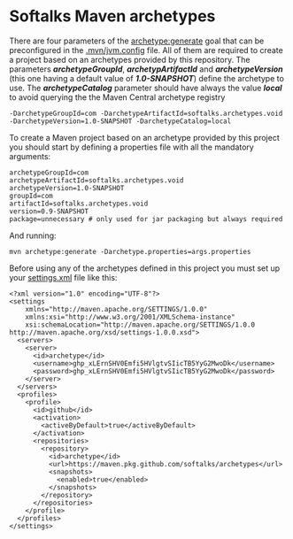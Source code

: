 # Softalks Maven archetypes
There are four parameters of the [archetype:generate](https://maven.apache.org/archetype/maven-archetype-plugin/generate-mojo.html) goal that can be preconfigured in the [.mvn/jvm.config](https://maven.apache.org/configure.html#mvn-jvm-config-file) file. All of them are required to create a project based on an archetypes provided by this repository. The parameters ***archetypeGroupId***, ***archetypArtifactId*** and ***archetypeVersion*** (this one having a default value of ***1.0-SNAPSHOT***) define the archetype to use. The ***archetypeCatalog*** parameter should have always the value ***local*** to avoid querying the the Maven Central archetype registry
```
-DarchetypeGroupId=com -DarchetypeArtifactId=softalks.archetypes.void -DarchetypeVersion=1.0-SNAPSHOT -DarchetypeCatalog=local
```
To create a Maven project based on an archetype provided by this project you should start by defining a properties file with all the mandatory arguments:
```
archetypeGroupId=com
archetypeArtifactId=softalks.archetypes.void
archetypeVersion=1.0-SNAPSHOT
groupId=com
artifactId=softalks.archetypes.void
version=0.9-SNAPSHOT
package=unnecessary # only used for jar packaging but always required
```
And running:
```
mvn archetype:generate -Darchetype.properties=args.properties
```
Before using any of the archetypes defined in this project you must set up your [settings.xml](https://maven.apache.org/settings.html) file like this:
```
<?xml version="1.0" encoding="UTF-8"?>
<settings 
	xmlns="http://maven.apache.org/SETTINGS/1.0.0"
	xmlns:xsi="http://www.w3.org/2001/XMLSchema-instance"
	xsi:schemaLocation="http://maven.apache.org/SETTINGS/1.0.0 http://maven.apache.org/xsd/settings-1.0.0.xsd">
  <servers>
    <server>
      <id>archetype</id>
      <username>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</username>
      <password>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</password>
    </server>
  </servers>
  <profiles>
    <profile>
      <id>github</id>
      <activation>
        <activeByDefault>true</activeByDefault>
      </activation>
      <repositories>
        <repository>
          <id>archetype</id>
          <url>https://maven.pkg.github.com/softalks/archetypes</url>
          <snapshots>
            <enabled>true</enabled>
          </snapshots>
        </repository>
      </repositories>
    </profile>
  </profiles>
</settings>
```
